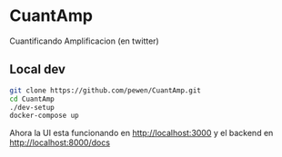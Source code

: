 # CuantAmp

Cuantificando Amplificacion (en twitter)

## Local dev

```bash
git clone https://github.com/pewen/CuantAmp.git
cd CuantAmp
./dev-setup
docker-compose up
```

Ahora la UI esta funcionando en [http://localhost:3000](http://localhost:3000) y el backend en [http://localhost:8000/docs](http://localhost:8000/docs)
